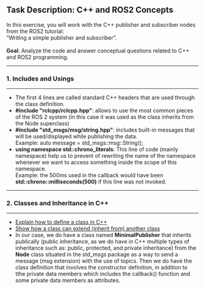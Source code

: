 ## Task Description: C++ and ROS2 Concepts
</hr>
In this exercise, you will work with the C++ publisher and subscriber nodes from the ROS2 tutorial:</br>
“Writing a simple publisher and subscriber”.</br></br>
<b>Goal</b>: Analyze the code and answer conceptual questions related to C++ and ROS2 programming.
<hr></hr>
<h3>1. Includes and Usings</h3>
<hr>
<ul>
  <li>The first 4 lines are called standard C++ headers that are used through the class definition.</li>
  <li><b>#include "rclcpp/rclcpp.hpp"</b>: allows to use the most common pieces of the ROS 2 system (in this case it was used as the class inherits from the Node superclass)</li>
  <li><b>#include "std_msgs/msg/string.hpp"</b>: includes built-in messages that will be used/displayed while publishing the data.</br>Example: auto message = std_msgs::msg::String();</li>
  <li><b>using namespace std::chrono_literals</b>: This line of code (mainly namespace) help us to prevent of rewriting the name of the namespace whenever we want to access something inside the scope of this namespace.</br>Example: the 500ms used in the callback would have been <b>std::chrono::milliseconds(500)</b> if this line was not invoked.</li>
</ul>
<hr>
<h3>2. Classes and Inheritance in C++</h3>
<hr>
<ul>
  <li><a href="https://github.com/antoniossaliba/ROS2-CPP-Mini-Deliverable/tree/classes_and_inheritance/classes">Explain how to define a class in C++</a></li>
  <li><a href="https://github.com/antoniossaliba/ROS2-CPP-Mini-Deliverable/tree/classes_and_inheritance/inheritance">Show how a class can extend (inherit from) another class</a></li>
  <li>In our case, we do have a class named <b>MinimalPublisher</b> that inherits publically (public inheritance, as we do have in C++ multiple types of inheritance such as: public, protected, and private inheritance) from the <b>Node</b> class situated in the std_msgs package as a way to send a message (msg extension) with the use of topics. Then we do have the class definition that involves the constructor definition, in addition to tthe private data members which includes the callback() function and some private data members as attributes.</li>
</ul>
